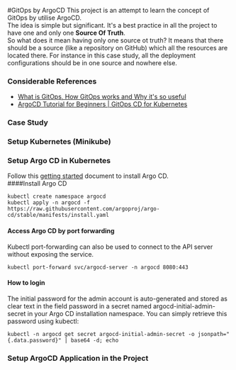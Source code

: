 #GitOps by ArgoCD
This project is an attempt to learn the concept of GitOps by utilise ArgoCD.  
The idea is simple but significant. It's a best practice in all the project to have one and only one **Source Of Truth**.  
So what does it mean having only one source ot truth? It means that there should be a source (like a repository on GitHub) which all the resources are located there.
For instance in this case study, all the deployment configurations should be in one source and nowhere else.

### Considerable References
- [What is GitOps, How GitOps works and Why it's so useful](https://www.youtube.com/watch?v=f5EpcWp0THw)  
- [ArgoCD Tutorial for Beginners | GitOps CD for Kubernetes](https://www.youtube.com/watch?v=MeU5_k9ssrs)

### Case Study

### Setup Kubernetes (Minikube)

### Setup Argo CD in Kubernetes
Follow this [getting started](https://argo-cd.readthedocs.io/en/stable/getting_started/) document to install Argo CD.  
####Install Argo CD
```shell
kubectl create namespace argocd
kubectl apply -n argocd -f https://raw.githubusercontent.com/argoproj/argo-cd/stable/manifests/install.yaml
```
#### Access Argo CD by port forwarding
Kubectl port-forwarding can also be used to connect to the API server without exposing the service.
```shell
kubectl port-forward svc/argocd-server -n argocd 8080:443
```
#### How to login
The initial password for the admin account is auto-generated and stored as clear text in the field password in a secret named argocd-initial-admin-secret in your Argo CD installation namespace. You can simply retrieve this password using kubectl:  
```shell
kubectl -n argocd get secret argocd-initial-admin-secret -o jsonpath="{.data.password}" | base64 -d; echo
```

### Setup ArgoCD Application in the Project

